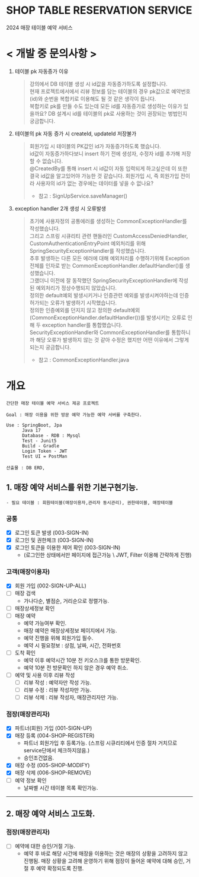 # SHOP TABLE RESERVATION SERVICE
2024 매장 테이블 예약 서비스

# < 개발 중 문의사항 >
1. 테이블 pk 자동증가 이유
   > 강의에서 DB 테이블 생성 시 id값을 자동증가하도록 설정합니다.   
   현재 프로젝트에서에서 리뷰 정보를 담는 테이블의 경우 pk값으로 예약번호(id)와 순번을 복합키로 이용해도 될 것 같은 생각이 듭니다.   
   복합키로 pk를 만들 수도 있는데 모든 id를 자동증가로 생성하는 이유가 있을까요?
   DB 설계시 id를 테이블의 pk로 사용하는 것이 권장되는 벙법인지 궁금합니다.


2. 테이블의 pk 자동 증가 시 createId, updateId 저장불가
   > 회원가입 시 테이블의 PK값인 id가 자동증가하도록 했습니다.   
   id값이 자동증가하다보니 insert 하기 전에 생성자, 수정자 id를 추가해 저장할 수 없습니다.   
   @CreatedBy를 통해 insert 시 id값이 자동 입력되게 하고싶은데 이 또한 결국 id값을 알고있어야 가능한 것 같습니다.
   회원가입 시, 즉 회원가입 전이라 사용자의 id가 없는 경우에는 데이터를 넣을 수 없나요?
   > - 참고 : SignUpService.saveManager()

3. exception handler 2개 생성 시 오류발생
   > 초기에 사용자정의 공통에러를 생성하는 CommonExceptionHandler를 작성했습니다.   
   그리고 스프링 시큐리티 관련 핸들러인 CustomAccessDeniedHandler, CustomAuthenticationEntryPoint 예외처리를 위해
   SpringSecurityExceptionHandler를 작성했습니다.   
   추후 발생하는 다른 모든 에러에 대해 예외처리를 수행하기위해 Exception 전체를 인자로 받는
   CommonExceptionHandler.defaultHandler()를 생성했습니다.   
   그랬더니 이전에 잘 동작했던 SpringSecurityExceptionHandler에 작성된 예외처리가 정상수행되지 않았습니다.   
   정의한 default예외 발생시키거나 인증관련 예외를 발생시켜야하는데 인증허가되는 오류가 발생하기 시작했습니다.   
   정의한 인증예외를 던지지 않고 정의한 default예외(CommonExceptionHandler.defaultHandler())를 발생시키는 오류로 인해 
   두 exception handler를 통합했습니다.   
   SecurityExceptionHandler와 CommonExceptionHandler를 통합하니까 해당 오류가 발생하지 않는 것 같아 수정은 했지만 어떤 이유에서 그렇게 되는지 궁금합니다.
   > - 참고 : CommonExceptionHandler.java


    

# 개요
    간단한 매장 테이블 예약 서비스 제공 프로젝트 

    Goal : 매장 이용을 위한 방문 예약 가능한 예약 서버를 구축한다.

    Use : SpringBoot, Jpa
          Java 17
          Database - RDB : Mysql
          Test - Junit5
          Build - Gradle
          Login Token - JWT
          Test UI = PostMan
    
    산출물 : DB ERD, 

## 1. 매장 예약 서비스를 위한 기본구현기능.
    - 필요 테이블 : 회원테이블(매장이용자,관리자 동시관리), 권한테이블, 매장테이블

### 공통
- [x] 로그인 토큰 발생 (003-SIGN-IN)
- [x] 로그인 및 권한체크 (003-SIGN-IN)
- [x] 로그인 토큰을 이용한 제어 확인 (003-SIGN-IN)
    - (로그인한 상태에서만 페이지에 접근가능 \ JWT, Filter 이용해 간략하게 진행)

### 고객(매장이용자)
- [x] 회원 가입 (002-SIGN-UP-ALL)
- [ ] 매장 검색
    - 가나다순, 별점순, 거리순으로 정렬가능.  
- [ ] 매장상세정보 확인
- [ ] 매장 예약
    - 예약 가능여부 확인. 
    - 매장 예약은 매장상세정보 페이지에서 가능.
    - 예약 진행을 위해 회원가입 필수.
    - 예약 시 필요정보 : 상점, 날짜, 시간, 전화번호
- [ ] 도착 확인 
    - 예약 이후 예약시간 10분 전 키오스크를 통한 방문확인.
    - 예약 10분 전 방문확인 하지 않은 경우 예약 취소.
- [ ] 예약 및 사용 이후 리뷰 작성
    - [ ] 리뷰 작성 : 예약자만 작성 가능. 
    - [ ] 리뷰 수정 : 리뷰 작성자만 가능.
    - [ ] 리뷰 삭제 : 리뷰 작성자, 매장관리자만 가능.
    
### 점장(매장관리자)
- [x] 파트너(회원) 가입 (001-SIGN-UP)
- [x] 매장 등록 (004-SHOP-REGISTER)
    - 파트너 회원가입 후 등록가능. (스프링 시큐리티에서 인증 절차 거치므로 service단에서 체크하지않음.)
    - 승인조건없음.
- [x] 매장 수정 (005-SHOP-MODIFY)
- [x] 매장 삭제 (006-SHOP-REMOVE)
- [ ] 예약 정보 확인 
    - 날짜별 시간 테이블 목록 확인가능.


---
## 2. 매장 예약 서비스 고도화.

### 점장(매장관리자)
- [ ] 예약에 대한 승인/거절 기능.
    - 예약 후 바로 해당 시간에 매장을 이용하는 것은 매장의 상황을 고려하지 않고 진행됨.
      매장 상황을 고려해 운영하기 위해 점장이 들어온 예약에 대해 승인, 거절 후 예약 확정되도록 진행.



